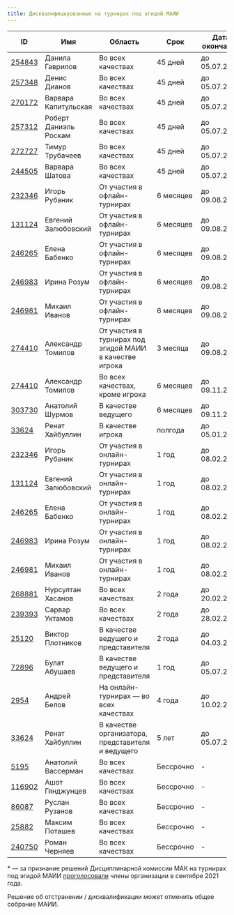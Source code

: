 ```yaml
---
title: Дисквалифицированные на турнирах под эгидой МАИИ
---
```


<table class="uk-table uk-table-divider uk-table-hover">
<thead>
  <tr>
  <th>ID</th>
  <th>Имя</th>
  <th>Область</th>
  <th>Срок</th>
  <th>Дата окончания</th>
  <th>Комментарий</th>
  </tr>
</thead>
<tbody>
   <tr>
  <td><a href="https://rating.maii.li/b/player/254843">254843</a></td>
  <td>Данила Гаврилов</td>
  <td>Во всех качествах</td>
  <td>45 дней</td>
  <td>до 05.07.2024</td>
  <td>По <a href="https://www.maii.li/docs/2024-05-20-reshenie-dg-17/">решению ДГ №17</a></td>
  </tr>
   <tr>
  <td><a href="https://rating.maii.li/b/player/257348">257348</a></td>
  <td>Денис Дианов</td>
  <td>Во всех качествах</td>
  <td>45 дней</td>
  <td>до 05.07.2024</td>
  <td>По <a href="https://www.maii.li/docs/2024-05-20-reshenie-dg-17/">решению ДГ №17</a></td>
  </tr>
   <tr>
  <td><a href="https://rating.maii.li/b/player/270172">270172</a></td>
  <td>Варвара Капитульская</td>
  <td>Во всех качествах</td>
  <td>45 дней</td>
  <td>до 05.07.2024</td>
  <td>По <a href="https://www.maii.li/docs/2024-05-20-reshenie-dg-17/">решению ДГ №17</a></td>
  </tr>
   <tr>
  <td><a href="https://rating.maii.li/b/player/257312">257312</a></td>
  <td>Роберт Даниэль Роскам</td>
  <td>Во всех качествах</td>
  <td>45 дней</td>
  <td>до 05.07.2024</td>
  <td>По <a href="https://www.maii.li/docs/2024-05-20-reshenie-dg-17/">решению ДГ №17</a></td>
  </tr>
   <tr>
  <td><a href="https://rating.maii.li/b/player/272727">272727</a></td>
  <td>Тимур Трубачеев</td>
  <td>Во всех качествах</td>
  <td>45 дней</td>
  <td>до 05.07.2024</td>
  <td>По <a href="https://www.maii.li/docs/2024-05-20-reshenie-dg-17/">решению ДГ №17</a></td>
  </tr>
     <tr>
  <td><a href="https://rating.maii.li/b/player/244505">244505</a></td>
  <td>Варвара Шатова</td>
  <td>Во всех качествах</td>
  <td>45 дней</td>
  <td>до 05.07.2024</td>
  <td>По <a href="https://www.maii.li/docs/2024-05-20-reshenie-dg-17/">решению ДГ №17</a></td>
  </tr>
<tr>
  <td><a href="https://rating.maii.li/b/player/232346">232346</a></td>
  <td>Игорь Рубаник</td>
  <td>От участия в офлайн-турнирах</td>
  <td>6 месяцев</td>
  <td>до 09.08.2024</td>
  <td>По <a href="https://www.maii.li/docs/2024-02-08-reshenie-dg-12-(po-povodu-komandy-polusuharik)/">решению ДГ №12</a></td>
  </tr>
<tr>
  <td><a href="https://rating.maii.li/b/player/131124">131124</a></td>
  <td>Евгений Залюбовский</td>
  <td>От участия в офлайн-турнирах</td>
  <td>6 месяцев</td>
  <td>до 09.08.2024</td>
  <td>По <a href="https://www.maii.li/docs/2024-02-08-reshenie-dg-12-(po-povodu-komandy-polusuharik)/">решению ДГ №12</a></td>
  </tr>
<tr>
  <td><a href="https://rating.maii.li/b/player/246265">246265</a></td>
  <td>Елена Бабенко</td>
  <td>От участия в офлайн-турнирах</td>
  <td>6 месяцев</td>
  <td>до 09.08.2024</td>
  <td>По <a href="https://www.maii.li/docs/2024-02-08-reshenie-dg-12-(po-povodu-komandy-polusuharik)/">решению ДГ №12</a></td>
  </tr>
<tr>
  <td><a href="https://rating.maii.li/b/player/246983">246983</a></td>
  <td>Ирина Розум</td>
  <td>От участия в офлайн-турнирах</td>
  <td>6 месяцев</td>
  <td>до 09.08.2024</td>
  <td>По <a href="https://www.maii.li/docs/2024-02-08-reshenie-dg-12-(po-povodu-komandy-polusuharik)/">решению ДГ №12</a></td>
  </tr>
<tr>
  <td><a href="https://rating.maii.li/b/player/246981">246981</a></td>
  <td>Михаил Иванов</td>
  <td>От участия в офлайн-турнирах</td>
  <td>6 месяцев</td>
  <td>до 09.08.2024</td>
  <td>По <a href="https://www.maii.li/docs/2024-02-08-reshenie-dg-12-(po-povodu-komandy-polusuharik)/">решению ДГ №12</a></td>
  </tr>
<tr>
  <td><a href="https://rating.maii.li/b/player/274410">274410</a></td>
  <td>Александр Томилов</td>
  <td>От участия в турнирах под эгидой МАИИ в качестве игрока</td>
  <td>3 месяца</td>
  <td>до 09.08.2024</td>
  <td>По <a href="https://www.maii.li/docs/2024-05-09-reshenie-dg-16-(po-povodu-komandy-zhaki-fresko)/">решению ДГ №16</a></td>
  </tr>
<tr>
  <td><a href="https://rating.maii.li/b/player/274410">274410</a></td>
  <td>Александр Томилов</td>
  <td>Во всех качествах, кроме игрока</td>
  <td>6 месяцев</td>
  <td>до 09.11.2024</td>
  <td>По <a href="https://www.maii.li/docs/2024-05-09-reshenie-dg-16-(po-povodu-komandy-zhaki-fresko)/">решению ДГ №16</a></td>
  </tr>
<tr>
  <td><a href="https://rating.maii.li/b/player/303730">303730</a></td>
  <td>Анатолий Шурмов</td>
  <td>В качестве ведущего</td>
  <td>6 месяцев</td>
  <td>до 09.11.2024</td>
  <td>По <a href="https://www.maii.li/docs/2024-05-09-reshenie-dg-16-(po-povodu-komandy-zhaki-fresko)/">решению ДГ №16</a></td>
</tr>
<tr>
  <td><a href="https://rating.maii.li/b/player/33624">33624</a></td>
  <td>Ренат Хайбуллин</td>
  <td>В качестве игрока</td>
  <td>полгода</td>
  <td>до 05.01.2025</td>
  <td>По <a href="https://www.maii.li/docs/2024-07-04-reshenie-dg-18/">решению ДГ №18</a></td>
</tr>
<tr>
  <td><a href="https://rating.maii.li/b/player/232346">232346</a></td>
  <td>Игорь Рубаник</td>
  <td>От участия в онлайн-турнирах</td>
  <td>1 год</td>
  <td>до 08.02.2025</td>
  <td>По <a href="https://www.maii.li/docs/2024-02-08-reshenie-dg-12-(po-povodu-komandy-polusuharik)/">решению ДГ №12</a></td>
  </tr>
<tr>
  <td><a href="https://rating.maii.li/b/player/131124">131124</a></td>
  <td>Евгений Залюбовский</td>
  <td>От участия в онлайн-турнирах</td>
  <td>1 год</td>
  <td>до 08.02.2025</td>
  <td>По <a href="https://www.maii.li/docs/2024-02-08-reshenie-dg-12-(po-povodu-komandy-polusuharik)/">решению ДГ №12</a></td>
  </tr>
<tr>
  <td><a href="https://rating.maii.li/b/player/246265">246265</a></td>
  <td>Елена Бабенко</td>
  <td>От участия в онлайн-турнирах</td>
  <td>1 год</td>
  <td>до 08.02.2025</td>
  <td>По <a href="https://www.maii.li/docs/2024-02-08-reshenie-dg-12-(po-povodu-komandy-polusuharik)/">решению ДГ №12</a></td>
  </tr>
<tr>
  <td><a href="https://rating.maii.li/b/player/246983">246983</a></td>
  <td>Ирина Розум</td>
  <td>От участия в онлайн-турнирах</td>
  <td>1 год</td>
  <td>до 08.02.2025</td>
  <td>По <a href="https://www.maii.li/docs/2024-02-08-reshenie-dg-12-(po-povodu-komandy-polusuharik)/">решению ДГ №12</a></td>
</tr>
<tr>
  <td><a href="https://rating.maii.li/b/player/246981">246981</a></td>
  <td>Михаил Иванов</td>
  <td>От участия в онлайн-турнирах</td>
  <td>1 год</td>
  <td>до 08.02.2025</td>
  <td>По <a href="https://www.maii.li/docs/2024-02-08-reshenie-dg-12-(po-povodu-komandy-polusuharik)/">решению ДГ №12</a></td>
  </tr>
<tr>
  <td><a href="https://rating.maii.li/b/player/268881">268881</a></td>
  <td>Нурсултан Хасанов</td>
  <td>Во всех качествах</td>
  <td>2 года</td>
  <td>до 20.02.2025</td>
  <td>По <a href="https://www.maii.li/docs/2023-02-20-reshenie-dg-4-(po-povodu-diskvalifikacii-nursultana-hasanova)/">решению ДГ №4</a></td>
  </tr>
<tr>
  <td><a href="https://rating.maii.li/b/player/239393">239393</a></td>
  <td>Сарвар Уктамов</td>
  <td>Во всех качествах</td>
  <td>2 года</td>
  <td>до 28.02.2025</td>
  <td>По <a href="https://www.maii.li/docs/2023-02-28-reshenie-dg-6-(po-povodu-diskvalifikacii-sarvara-uktamova)/">решению ДГ №6</a></td>
  </tr>
<tr>
  <td><a href="https://rating.maii.li/b/player/25120">25120</a></td>
  <td>Виктор Плотников</td>
  <td>В качестве ведущего и представителя</td>
  <td>2 года</td>
  <td>до 04.03.2025</td>
  <td>По <a href="https://www.maii.li/docs/2023-03-04-reshenie-dg-7-(po-povodu-diskvalifikacii-viktora-plotnikova)/">решению ДГ №7</a></td>
</tr>
<tr>
  <td><a href="https://rating.maii.li/b/player/72896">72896</a></td>
  <td>Булат Абушаев</td>
  <td>В качестве ведущего и представителя</td>
  <td>1 год</td>
  <td>до 05.07.2025</td>
  <td>По <a href="https://www.maii.li/docs/2024-07-04-reshenie-dg-18/">решению ДГ №18</a></td>
</tr>
<tr>
  <td><a href="https://rating.maii.li/b/player/2954">2954</a></td>
  <td>Андрей Белов</td>
  <td>На онлайн-турнирах — во всех качествах</td>
  <td>4 года</td>
  <td>до 10.02.2026</td>
  <td>По <a href="https://www.maii.li/docs/2022-02-10-reshenie-dg-2-(po-povodu-diskvalifikacii-andreya-belova)/">решению ДГ №2</a></td>
</tr>
<tr>
  <td><a href="https://rating.maii.li/b/player/33624">33624</a></td>
  <td>Ренат Хайбуллин</td>
  <td>В качестве организатора, представителя и ведущего</td>
  <td>5 лет</td>
  <td>до 05.07.2029</td>
  <td>По <a href="https://www.maii.li/docs/2024-07-04-reshenie-dg-18/">решению ДГ №18</a></td>
</tr>
<tr>
  <td><a href="https://rating.maii.li/b/player/5195/">5195</a></td>
  <td>Анатолий Вассерман</td>
  <td>Во всех качествах</td>
  <td>Бессрочно</td>
  <td>-</td>
  <td>По <a href="https://www.maii.li/docs/2022-05-02-protokol-obshego-sobraniya-maii-ot-30.04.2022/">решению ОС МАИИ</a></td>
  </tr>
<tr>
  <td><a href="https://rating.maii.li/b/player/116902">116902</a></td>
  <td>Ашот Гянджунцев</td>
  <td>Во всех качествах</td>
  <td>Бессрочно</td>
  <td>-</td>
  <td>По <a href="https://teletype.in/@diskom/mak_11.01.2019">решению ДК МАК</a><a href="note">*</a></td>
  </tr>
<tr>
  <td><a href="https://rating.maii.li/b/player/86087">86087</a></td>
  <td>Руслан Рузанов</td>
  <td>Во всех качествах</td>
  <td>Бессрочно</td>
  <td>-</td>
  <td>По <a href="https://teletype.in/@diskom/mak_09.09.2015_3">решению ДК МАК</a><a href="note">*</a></td>
  </tr>
<tr>
  <td><a href="https://rating.maii.li/b/player/25882">25882</a></td>
  <td>Максим Поташев</td>
  <td>Во всех качествах</td>
  <td>Бессрочно</td>
  <td>-</td>
  <td>По <a href="https://www.maii.li/docs/2022-12-21-protokol-obshego-sobraniya-maii-ot-21.12.2022/">решению ОС МАИИ</a></td>
  </tr>
<tr>
  <td><a href="https://rating.maii.li/b/player/240750">240750</a></td>
  <td>Роман Черняев</td>
  <td>Во всех качествах</td>
  <td>Бессрочно</td>
  <td>-</td>
  <td>По <a href="https://www.maii.li/docs/2023-04-06-reshenie-dg-9-(po-povodu-bessrochnoj-diskvalifikacii-romana-chernyaeva)/">решению ДГ №9</a></td>
  </tr>
</tbody>
</table>

<a name="note"></a>\* — за признание решений Дисциплинарной комиссии МАК на турнирах под эгидой МАИИ [проголосовали](https://www.maii.li/news/2021-09-14-diskvalifikacii-dk-mak:-rezultaty-pervogo-golosovaniya-i-anons-povtornogo/) члены организации в сентябре 2021 года.

Решение об отстранении / дисквалификации может отменить общее собрание МАИИ.